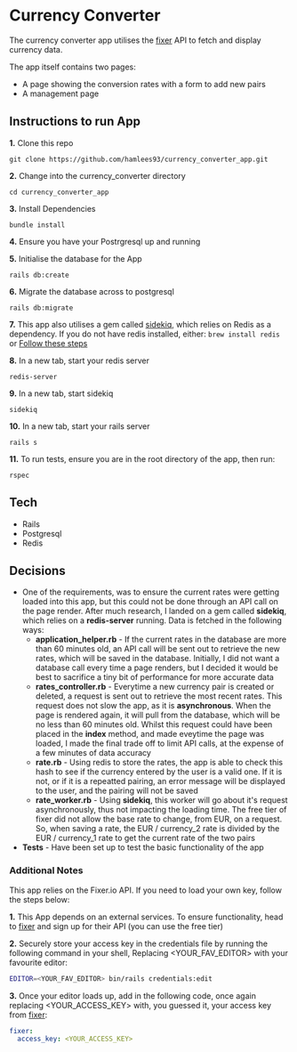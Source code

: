 # Currency Converter

The currency converter app utilises the [fixer](fixer.io.) API to fetch and display currency data.

The app itself contains two pages:

- A page showing the conversion rates with a form to add new pairs
- A management page

## Instructions to run App

**1.** Clone this repo

`git clone https://github.com/hamlees93/currency_converter_app.git`

**2.** Change into the currency_converter directory

`cd currency_converter_app`

**3.** Install Dependencies

`bundle install`

**4.** Ensure you have your Postrgresql up and running

**5.** Initialise the database for the App

`rails db:create`

**6.** Migrate the database across to postgresql

`rails db:migrate`

**7.** This app also utilises a gem called [sidekiq](https://github.com/mperham/sidekiq), which relies on Redis as a dependency. If you do not have redis installed, either: `brew install redis` or [Follow these steps](https://redis.io/topics/quickstart)

**8.** In a new tab, start your redis server

`redis-server`

**9.** In a new tab, start sidekiq

`sidekiq`

**10.** In a new tab, start your rails server

`rails s`

**11.** To run tests, ensure you are in the root directory of the app, then run:

`rspec`

## Tech

- Rails
- Postgresql
- Redis

## Decisions

- One of the requirements, was to ensure the current rates were getting loaded into this app, but this could not be done through an API call on the page render. After much research, I landed on a gem called **sidekiq**, which relies on a **redis-server** running. Data is fetched in the following ways:
  - **application_helper.rb** - If the current rates in the database are more than 60 minutes old, an API call will be sent out to retrieve the new rates, which will be saved in the database. Initially, I did not want a database call every time a page renders, but I decided it would be best to sacrifice a tiny bit of performance for more accurate data
  - **rates_controller.rb** - Everytime a new currency pair is created or deleted, a request is sent out to retrieve the most recent rates. This request does not slow the app, as it is **asynchronous**. When the page is rendered again, it will pull from the database, which will be no less than 60 minutes old. Whilst this request could have been placed in the **index** method, and made eveytime the page was loaded, I made the final trade off to limit API calls, at the expense of a few minutes of data accuracy
  - **rate.rb** - Using redis to store the rates, the app is able to check this hash to see if the currency entered by the user is a valid one. If it is not, or if it is a repeatted pairing, an error message will be displayed to the user, and the pairing will not be saved
  - **rate_worker.rb** - Using **sidekiq**, this worker will go about it's request asynchronously, thus not impacting the loading time. The free tier of fixer did not allow the base rate to change, from EUR, on a request. So, when saving a rate, the EUR / currency_2 rate is divided by the EUR / currency_1 rate to get the current rate of the two pairs
- **Tests** - Have been set up to test the basic functionality of the app

### Additional Notes

This app relies on the Fixer.io API. If you need to load your own key, follow the steps below:

**1.** This App depends on an external services. To ensure functionality, head to [fixer](fixer.io.) and sign up for their API (you can use the free tier)

**2.** Securely store your access key in the credentials file by running the following command in your shell, Replacing &lt;YOUR_FAV_EDITOR&gt; with your favourite editor:

```bash
EDITOR=<YOUR_FAV_EDITOR> bin/rails credentials:edit
```

**3.** Once your editor loads up, add in the following code, once again replacing &lt;YOUR_ACCESS_KEY&gt; with, you guessed it, your access key from [fixer](fixer.io.):

```yml
fixer:
  access_key: <YOUR_ACCESS_KEY>
```
